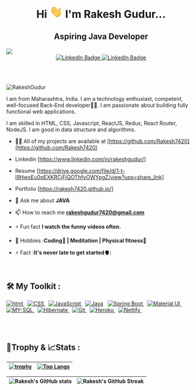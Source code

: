 <h1 align="center">
    Hi
    <img src="https://raw.githubusercontent.com/ABSphreak/ABSphreak/master/gifs/Hi.gif" width="35">
    I'm Rakesh Gudur...
</h1>                 
<h2 align="center">
   Aspiring Java Developer
</h2>

 <img align="center" src="https://www.arkasoftwares.com/blog/wp-content/uploads/2021/01/header_banner-2.jpg" />
<!-- Adding Social Buttons -->
<div id="badges" align="center">
  <a href="https://www.linkedin.com/in/rakesh-gudur-a73b59179/">
    <img src="https://img.shields.io/badge/Rkesh Gudur-blue?style=for-the-badge&logo=linkedin&logoColor=white" alt="LinkedIn Badge"/>
  </a>
  <a href="mailto:rakeshgudru7420@gmail.com">
    <img src="https://img.shields.io/badge//Rakesh Gudur-red?style=for-the-badge&logo=gmail&logoColor=white" alt="LinkedIn Badge"/>
  </a>
 
</div>

<br> <br>

>

<p align="left"> <img src="https://komarev.com/ghpvc/?username=RakeshGudur&label=Profile%20views&color=0e75b6&style=flat" alt="RakeshGudur" /> </p>
I am from  Maharashtra, India. I am a technology enthusiast, competent, well-focused Back-End developer👨‍💻. I am passionate about building fully functional web applications.

I am skilled in HTML, CSS, Javascript, ReactJS, Redux, React Router, NodeJS. I am good in data structure and algorithms.
- 👨‍💻 All of my projects are available at [https://github.com/Rakesh7420](https://github.com/Rakesh7420)
- Linkedin [https://www.linkedin.com/in/rakeshgudur/]
- Resume [https://drive.google.com/file/d/1-t-l9HwsEu0qEXKRCjFiQOThfvOWYpgZ/view?usp=share_link]
- Portfolio [https://rakesh7420.github.io/]

- 💬 Ask me about **JAVA**

- 📫 How to reach me **rakeshgudur7420@gmail.com**

- ⚡ Fun fact **I watch the funny videos often.**

- 🎯 Hobbies :**Coding📕 | Meditation | Physical fitness👊**

- ⚡ Fact :**It's never late to get started🫀:**

</br>
<!-- <h3 align="left">Connect with me:</h3>
<p align="center"> -->

## 🛠 My Toolkit :

<div>

 <!-- [![My Skills](https://skills.thijs.gg/icons?i=react,js,html,css,git,heroku,MongoDb,nodejs,redux)](https://skills.thijs.gg) -->
<p margin-top="2rem">

<a href="#"> <img src="https://img.shields.io/badge/HTML-orange?style=for-the-badge&labelColor=black&logo=html5&logoColor=orange" alt="html"/> </a> &nbsp;
<a href="#"> <img src="https://img.shields.io/badge/CSS-blue?style=for-the-badge&labelColor=black&logo=css3&logoColor=blue" alt="CSS"/> </a> &nbsp;
<a href="#"> <img src="https://img.shields.io/badge/-Javascript-F0DB4F?style=for-the-badge&labelColor=black&logo=javascript&logoColor=F0DB4F" alt="JavaScript"/> </a> &nbsp;
<a href="https://github.com/search?q=user%3Aabhishek-0713+language%3Ajava"><img alt="Java" src="https://custom-icon-badges.demolab.com/badge/Java-007396.svg?logo=java&logoColor=white"></a> &nbsp;
<a href="#"> <img src="https://img.shields.io/badge/-Springboot-007acc?style=for-the-badge&labelColor=black&logo=springboot&logoColor=007acc" alt="Spring Boot"/> </a> &nbsp;
<a href="#"> <img src="https://img.shields.io/badge/Material--UI-0081CB?style=for-the-badge&logo=material-ui&logoColor=white" alt="Material UI"/> </a> &nbsp;
<a href="#"> <img src="https://img.shields.io/badge/-MySQL-609857?style=for-the-badge&labelColor=black&logo=Mysqk&logoColor=609857" alt="MY-SQL"/> </a> &nbsp;
<a href="#"> <img src="https://img.shields.io/badge/-Hibernate-000000?style=for-the-badge&labelColor=black&logo=hibernate&logoColor=2361DAFB" alt="Hibernate"/> </a> &nbsp;
<a href="#"> <img src="https://img.shields.io/badge/Git-F05032?style=for-the-badge&labelColor=black&logo=git&logoColor=white" alt="Git"/> </a> &nbsp;
<a href="#"> <img src="https://img.shields.io/badge/Heroku-430098?style=for-the-badge&labelColor=black&logo=heroku&logoColor=white" alt="Heroku"/> </a> &nbsp;
<a href="#"> <img src="https://img.shields.io/badge/Netlify-00C7B7?style=for-the-badge&labelColor=black&logo=netlify&logoColor=white" alt="Netlify"/> </a> &nbsp;

</p>

<br /><br />

## 🎯Trophy & 📈Stats :

| [![trophy](https://github-profile-trophy.vercel.app/?username=Rakesh7420)](https://github.com/Rakesh7420/github-profile-trophy) | [![Top Langs](https://github-readme-stats.vercel.app/api/top-langs/?username=Rakesh7420&layout=compact)](https://github.com/Rakesh7420/github-readme-stats) |
| :-----------------------------------------------------------------------------------------------------------------------------: | :---------------------------------------------------------------------------------------------------------------------------------------------------------: |

| ![Rakesh's GitHub stats](https://github-readme-stats.vercel.app/api?username=Rakesh7420&show_icons=true&theme=dark) | ![Rakesh's GitHub Streak](https://github-readme-streak-stats.herokuapp.com/?user=Rakesh7420&theme=dark) |
| :-----------------------------------------------------------------------------------------------------------------: | :-----------------------------------------------------------------------------------------------------: |

<br /><br />

</div>

<!---
Rakesh_Gudur/Rakesh7420  is a ✨ special ✨ repository because its `README.md` (this file) appears on your GitHub profile.
You can click the Preview link to take a look at your changes.
--->

<!-- saflj
adf
 -->
